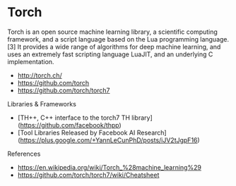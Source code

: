 Torch
=====
Torch is an open source machine learning library, a scientific computing framework, and a script language based on the Lua programming language.[3] It provides a wide range of algorithms for deep machine learning, and uses an extremely fast scripting language LuaJIT, and an underlying C implementation.

* http://torch.ch/
* https://github.com/torch
* https://github.com/torch/torch7


Libraries & Frameworks
* [TH++, C++ interface to the torch7 TH library] (https://github.com/facebook/thpp)
* [Tool Libraries Released by Facebook AI Research] (https://plus.google.com/+YannLeCunPhD/posts/iJV2tJgpF16)



References

* https://en.wikipedia.org/wiki/Torch_%28machine_learning%29
* https://github.com/torch/torch7/wiki/Cheatsheet


